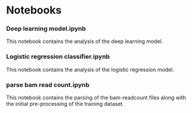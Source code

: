 # Notebooks

### Deep learning model.ipynb

This notebook contains the analysis of the deep learning model.

### Logistic regression classifier.ipynb

This notebook contains the analysis of the logistic regression model.

### parse bam read count.ipynb

This notebook contains the parsing of the bam-readcount files along with the 
initial pre-processing of the training dataset.